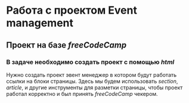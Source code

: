 # Работа с проектом Event management
## Проект на базе ***freeCodeCamp***
### В задаче необходимо создать проект с помощью ***html***
 Нужно создать проект эвент менеджер в котором будут работать ссылки на блоки страницы.
Здесь мы будем использовать *section*, *article*,  и другие инструменты для разметки
страницы, чтобы проект работал корректно и был принять *freeCodeCamp* чекером.